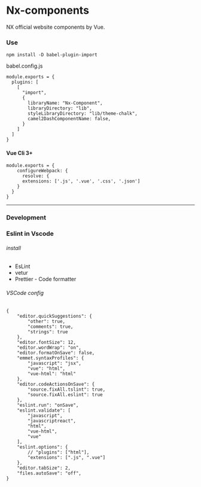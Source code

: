 # Nx-components

NX official website components by Vue.

### Use

```
npm install -D babel-plugin-import
```

babel.config.js

```
module.exports = {
  plugins: [
    [
      "import",
      {
        libraryName: "Nx-Component",
        libraryDirectory: "lib",
        styleLibraryDirectory: "lib/theme-chalk",
        camel2DashComponentName: false,
      }
    ]
  ]
}

```

#### Vue Cli 3+

```
module.exports = {
    configureWebpack: {
      resolve: {
      extensions: ['.js', '.vue', '.css', '.json']
    }
  }
}
```

---

### Development

### Eslint in Vscode

###### install

- EsLint
- vetur
- Prettier - Code formatter

###### VSCode config

```
{
    "editor.quickSuggestions": {
        "other": true,
        "comments": true,
        "strings": true
    },
    "editor.fontSize": 12,
    "editor.wordWrap": "on",
    "editor.formatOnSave": false,
    "emmet.syntaxProfiles": {
        "javascript": "jsx",
        "vue": "html",
        "vue-html": "html"
    },
    "editor.codeActionsOnSave": {
        "source.fixAll.tslint": true,
        "source.fixAll.eslint": true
    },
    "eslint.run": "onSave",
    "eslint.validate": [
        "javascript",
        "javascriptreact",
        "html",
        "vue-html",
        "vue"
    ],
    "eslint.options": {
        // "plugins": ["html"],
        "extensions": [".js", ".vue"]
    },
    "editor.tabSize": 2,
    "files.autoSave": "off",
}
```
